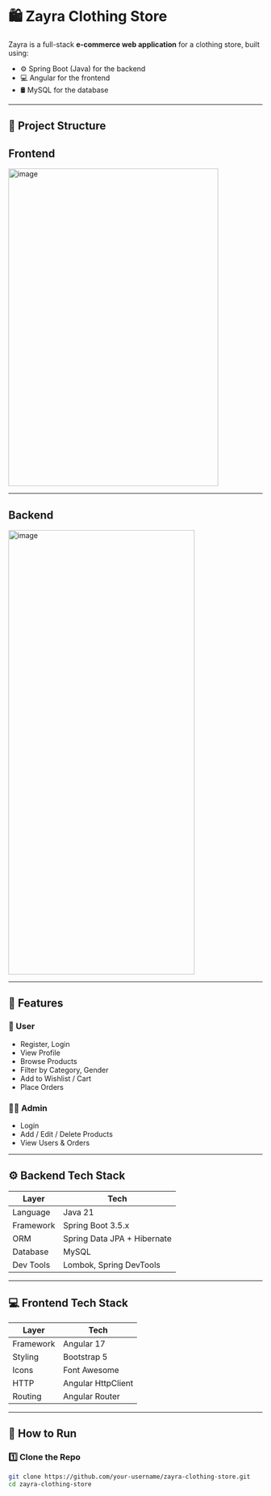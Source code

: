 # 🛍️ Zayra Clothing Store

Zayra is a full-stack **e-commerce web application** for a clothing store, built using:

- ⚙️ Spring Boot (Java) for the backend
- 💻 Angular for the frontend
- 🛢️ MySQL for the database

---

## 📁 Project Structure
Frontend
---
<img width="416" height="628" alt="image" src="https://github.com/user-attachments/assets/857f98bd-d9be-418e-80c9-94d65856e02d" />

---
Backend
---
<img width="369" height="879" alt="image" src="https://github.com/user-attachments/assets/5a8296e9-7993-40d0-a7bc-692e156ba24a" />


---


## 🚀 Features

### 🧑 User
- Register, Login
- View Profile
- Browse Products
- Filter by Category, Gender
- Add to Wishlist / Cart
- Place Orders

### 👨‍💼 Admin
- Login
- Add / Edit / Delete Products
- View Users & Orders

---

## ⚙️ Backend Tech Stack

| Layer        | Tech                        |
|--------------|-----------------------------|
| Language     | Java 21                     |
| Framework    | Spring Boot 3.5.x           |
| ORM          | Spring Data JPA + Hibernate |
| Database     | MySQL                       |
| Dev Tools    | Lombok, Spring DevTools     |

---

## 💻 Frontend Tech Stack

| Layer      | Tech              |
|------------|-------------------|
| Framework  | Angular 17        |
| Styling    | Bootstrap 5       |
| Icons      | Font Awesome      |
| HTTP       | Angular HttpClient|
| Routing    | Angular Router    |

---

## 🔧 How to Run

### 1️⃣ Clone the Repo

```bash
git clone https://github.com/your-username/zayra-clothing-store.git
cd zayra-clothing-store
